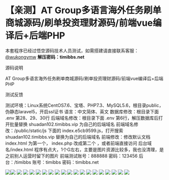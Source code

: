 # 【亲测】AT Group多语言海外任务刷单商城源码/刷单投资理财源码/前端vue编译后+后端PHP

本套程序已经过悟空源码技术人员测试，如需搭建请直接联系客服：[@wukongymw](http://t.me/wukongymw)
**解压密码：timibbs.net**

源码说明

AT Group多语言海外任务刷单商城源码/刷单投资理财源码/前端vue编译后+后端PHP

测试反馈

测试环境：Linux系统CentOS7.6、宝塔、PHP7.3、MySQL5.6，根目录public，伪静态laravel5，开启ssl证书
语言：中文简体、英文
数据库修改：根目录下面 .env 第28、29、30行
后端域名修改：根目录下面 .env 第6行，解压数据库后打开批量替换 shuadan102.timibbs.vip 为自己的后端域名
前端域名修改：/public/static/js 下面的 index.e5cb9599.js，打开搜索 shuadan102.timibbs.vip 替换为自己的后端域名
前端修改：修改默认文档 index.html 为第一个， index.php 改成第二个 ，或者前端直接访问 后台域名/index.html
程序有点大，1个G左右，主要是图片资源比较多，我也没清理，是之前别人运营时留下的图片
前端测试账号：888888
密码：123456
后台：/timibbs
账号：timibbs
密码：timibbs.net

[![](https://wukongymw.com/wp-content/uploads/2024/02/f963f9fd2b1a18f.png)](https://wukongymw.com/wp-content/uploads/2024/02/f963f9fd2b1a18f.png)[![](https://wukongymw.com/wp-content/uploads/2024/02/b35d8a65d475d72.png)](https://wukongymw.com/wp-content/uploads/2024/02/b35d8a65d475d72.png)
[![](https://wukongymw.com/wp-content/uploads/2024/02/281b55f9c57e536.png)](https://wukongymw.com/wp-content/uploads/2024/02/281b55f9c57e536.png)
[![](https://wukongymw.com/wp-content/uploads/2024/02/84f966e7c009fc0.png)](https://wukongymw.com/wp-content/uploads/2024/02/84f966e7c009fc0.png)
[![](https://wukongymw.com/wp-content/uploads/2024/02/a87bba97451a5c6.png)](https://wukongymw.com/wp-content/uploads/2024/02/a87bba97451a5c6.png)
[![](https://wukongymw.com/wp-content/uploads/2024/02/1becee5285a4977.png)](https://wukongymw.com/wp-content/uploads/2024/02/1becee5285a4977.png)
[![](https://wukongymw.com/wp-content/uploads/2024/02/7de03116477270e.png)](https://wukongymw.com/wp-content/uploads/2024/02/7de03116477270e.png)
[![](https://wukongymw.com/wp-content/uploads/2024/02/dc9b595b3850d4a.png)](https://wukongymw.com/wp-content/uploads/2024/02/dc9b595b3850d4a.png)
[![](https://wukongymw.com/wp-content/uploads/2024/02/ccc70912ad6ea4c.png)](https://wukongymw.com/wp-content/uploads/2024/02/ccc70912ad6ea4c.png)
[![](https://wukongymw.com/wp-content/uploads/2024/02/044b8f3fd3dcc6c.png)](https://wukongymw.com/wp-content/uploads/2024/02/044b8f3fd3dcc6c.png)
[![](https://wukongymw.com/wp-content/uploads/2024/02/48e207c34375b22.png)](https://wukongymw.com/wp-content/uploads/2024/02/48e207c34375b22.png)
[![](https://wukongymw.com/wp-content/uploads/2024/02/12c206fc0bf359b.png)](https://wukongymw.com/wp-content/uploads/2024/02/12c206fc0bf359b.png)
[![](https://wukongymw.com/wp-content/uploads/2024/02/af1dc178d50aba2.png)](https://wukongymw.com/wp-content/uploads/2024/02/af1dc178d50aba2.png)
[![](https://wukongymw.com/wp-content/uploads/2024/02/e6cc6779e3cf812.png)](https://wukongymw.com/wp-content/uploads/2024/02/e6cc6779e3cf812.png)
[![](https://wukongymw.com/wp-content/uploads/2024/02/7881e28c7bcee80.png)](https://wukongymw.com/wp-content/uploads/2024/02/7881e28c7bcee80.png)
[![](https://wukongymw.com/wp-content/uploads/2024/02/9102e66df2b5538.png)](https://wukongymw.com/wp-content/uploads/2024/02/9102e66df2b5538.png)
[![](https://wukongymw.com/wp-content/uploads/2024/02/09402fe04a84505.png)](https://wukongymw.com/wp-content/uploads/2024/02/09402fe04a84505.png)
[![](https://wukongymw.com/wp-content/uploads/2024/02/894eaa6724ca9f1.png)](https://wukongymw.com/wp-content/uploads/2024/02/894eaa6724ca9f1.png)
[![](https://wukongymw.com/wp-content/uploads/2024/02/641f8af52a93119.png)](https://wukongymw.com/wp-content/uploads/2024/02/641f8af52a93119.png)
[![](https://wukongymw.com/wp-content/uploads/2024/02/4053f1d13ccaaf9.png)](https://wukongymw.com/wp-content/uploads/2024/02/4053f1d13ccaaf9.png)